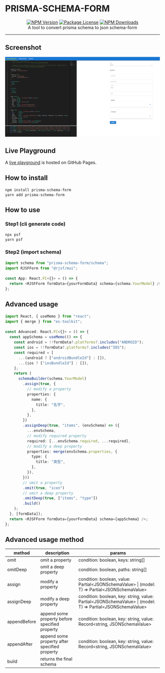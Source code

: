 # PRISMA-SCHEMA-FORM

<div align="center">
<a href="https://www.npmjs.com/package/prisma-schema-form"><img src="https://img.shields.io/npm/v/prisma-schema-form.svg" alt="NPM Version" /></a>
<a href="https://www.npmjs.com/package/prisma-schema-form"><img src="https://img.shields.io/npm/l/prisma-schema-form.svg" alt="Package License" /></a>
<a href="https://www.npmjs.com/package/prisma-schema-form"><img src="https://img.shields.io/npm/dm/prisma-schema-form.svg" alt="NPM Downloads" /></a>
</div>

<center>A tool to convert prisma schema to json schema-form</center>

---

## Screenshot

![prisma-schema-form](https://raw.githubusercontent.com/JinYuSha0/prisma-utils/main/packages/prisma-schema-form/screenshot/prisma-schema-form.png)

## Live Playground

A [live playground](https://jinyusha0.github.io/) is hosted on GitHub Pages.

## How to install

```base
npm install prisma-schema-form
yarn add prisma-schema-form
```

## How to use

### Step1 (cli generate code)

```base
npx psf
yarn psf
```

### Step2 (import schema)

```typescript
import schema from "prisma-schema-form/schema";
import RJSFForm from "@rjsf/mui";

const App: React.FC<{}> = () => {
  return <RJSFForm formData={yourFormData} schema={schema.YourModel} />;
};
```

## Advanced usage

```typescript
import React, { useMemo } from "react";
import { merge } from "es-toolkit";

const Advanced: React.FC<{}> = () => {
  const appSchema = useMemo(() => {
    const android = !!formData?.platforms?.includes("ANDROID");
    const ios = !!formData?.platforms?.includes("IOS");
    const required = [
      ...(android ? ["androidBundleId"] : []),
      ...(ios ? ["iosBundleId"] : []),
    ];
    return (
      schemaBuilder(schema.YourModel)
        .assign(true, {
          // modify a property
          properties: {
            name: {
              title: "名字",
            },
          },
        })
        .assignDeep(true, "items", (envSchema) => ({
          ...envSchema,
          // modify required property
          required: [...envSchema.required, ...required],
          // modify a deep property
          properties: merge(envSchema.properties, {
            type: {
              title: "类型",
            },
          }),
        }))
        // omit a property
        .omit(true, "icon")
        // omit a deep property
        .omitDeep(true, ["items", "type"])
        .build()
    );
  }, [formData]);
  return <RJSFForm formData={yourFormData} schema={appSchema} />;
};
```

## Advanced usage method

| method | description | params |
| --- | --- | --- |
| omit | omit a property |  condition: boolean, keys: string[] |
| omitDeep | omit a deep property | condition: boolean, paths: string[] |
| assign | modify a property | condition: boolean, value: Partial\<JSONSchemaValue\> \| (model: T) => Partial\<JSONSchemaValue\> |
| assignDeep | modify a deep property | condition: boolean, key: string, value: Partial\<JSONSchemaValue\> \| (model: T) => Partial\<JSONSchemaValue\> |
| appendBefore | append some property before specified property | condition: boolean, key: string, value: Record\<string, JSONSchemaValue\> |
| appendAfter | append some property after specified property | condition: boolean, key: string, value: Record\<string, JSONSchemaValue\> |
| build | returns the final schema | |
